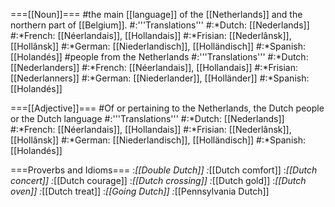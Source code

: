 ===[[Noun]]===
#the main [[language]] of the [[Netherlands]] and the northern part of [[Belgium]].
#:'''Translations'''
#:*Dutch: [[Nederlands]]
#:*French: [[Néerlandais]], [[Hollandais]]
#:*Frisian: [[Nederlânsk]], [[Hollânsk]]
#:*German: [[Niederlandisch]], [[Holländisch]] 
#:*Spanish: [[Holandés]]
#people from the Netherlands
#:'''Translations'''
#:*Dutch:  [[Nederlanders]]
#:*French: [[Néerlandais]], [[Hollandais]]
#:*Frisian: [[Nederlanners]]
#:*German: [[Niederlander]], [[Holländer]]
#:*Spanish: [[Holandés]]

===[[Adjective]]===
#Of or pertaining to the Netherlands, the Dutch people or the Dutch language
#:'''Translations'''
#:*Dutch: [[Nederlands]]
#:*French: [[Néerlandais]], [[Hollandais]]
#:*Frisian: [[Nederlânsk]], [[Hollânsk]]
#:*German: [[Niederlandisch]], [[Holländisch]]
#:*Spanish: [[Holandés]]

===Proverbs and Idioms===
:*[[Double Dutch]]
:*[[Dutch comfort]]
:*[[Dutch concert]]
:*[[Dutch courage]]
:*[[Dutch crossing]]
:*[[Dutch gold]]
:*[[Dutch oven]]
:*[[Dutch treat]]
:*[[Going Dutch]]
:*[[Pennsylvania Dutch]]